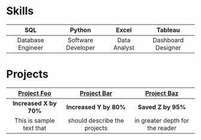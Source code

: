# Skills
SQL | Python | Excel | Tableau
:-:|:-:|:-:|:-:
Database Engineer | Software Developer | Data Analyst | Dashboard Designer

# Projects
[Project Foo](https://travelingtalesman.github.io) | [Project Bar](https://travelingtalesman.github.io) | [Project Baz](https://travelingtalesman.github.io)
:-:|:-:|:-:
**Increased X by 70%** | **Increased Y by 80%** | **Saved Z by 95%**
This is sample text that | should describe the projects | in greater depth for the reader
